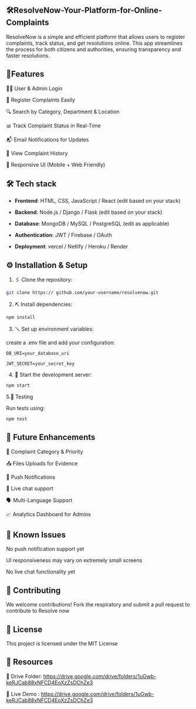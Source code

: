 ## 🛠️ResolveNow-Your-Platform-for-Online-Complaints
ResolveNow is a simple and efficient platform that allows users to register complaints, track status, and get resolutions online. This app streamlines the process for both citizens and authorities, ensuring transparency and faster resolutions.

## 🚀Features 
🧑‍💼 User & Admin Login

📝 Register Complaints Easily

🔍 Search by Category, Department & Location

📊 Track Complaint Status in Real-Time

📬 Email Notifications for Updates

📜 View Complaint History

📱 Responsive UI (Mobile + Web Friendly)

## 🛠️ Tech stack

- **Frontend**: HTML, CSS, JavaScript / React (edit based on your stack)

- **Backend**: Node.js / Django / Flask (edit based on your stack)

- **Database**: MongoDB / MySQL / PostgreSQL (edit as applicable)

- **Authentication**: JWT / Firebase / OAuth

- **Deployment**: vercel / Netlify / Heroku / Render

## ⚙️ Installation & Setup

1. 🖇️ Clone the repository:
```bash
git clone https:// github.com/your-username/resolvenow.git
  ```

2. ⛏️ Install dependencies:
```bash
npm install
```
3. 🪛 Set up environment variables:

create a .env file and add your configuration:
```env
DB_URI=your_database_uri

JWT_SECRET=your_secret_key
```
4. 🚀 Start the development server:
```bash
npm start
```
5.🧪 Testing 

Run tests using:
```bash
npm test
```
## 📌 Future Enhancements

🧾 Complaint Category & Priority 

📤 Files Uploads for Evidence 

🔔 Push Notifications 

💬 Live chat support 

🗣️ Multi-Language Support 

📈 Analytics Dashboard for Admins 

## 🐞 Known Issues 

No push notification support yet

UI responsiveness may vary on extremely small screens 

No live chat functionality yet

## 🤝 Contributing 

We welcome contributions!
Fork the respiratory and submit a pull request to contribute to Resolve now

## 📄 License 

This project is licensed under the MIT License 

## 🔗 Resources 

📁 Drive Folder: https://drive.google.com/drive/folders/1uGwb-keRJCab88xNFCD4EoXzZsDChZe3

🎥 Live Demo : https://drive.google.com/drive/folders/1uGwb-keRJCab88xNFCD4EoXzZsDChZe3
